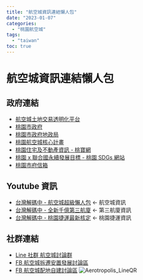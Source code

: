```yaml
---
title: "航空城資訊連結懶人包"
date: "2023-01-07"
categories:
  - "桃園航空城"
tags:
  - "taiwan"
toc: true
---
```


# 航空城資訊連結懶人包

## 政府連結

- [航空城土地交易透明化平台](https://e91plus.tycg.gov.tw/AIR/Index)
- [桃園市政府](https://www.tycg.gov.tw/ch/index.jsp?popflag=Y)
- [桃園市政府地政局](https://land.tycg.gov.tw/)
- [桃園航空城核心計畫](https://airport-city.caa.gov.tw/)
- [桃園住宅及不動產資訊 - 桃寶網](https://taobao.tycg.gov.tw/Home)
- [桃園 x 聯合國永續發展目標 - 桃園 SDGs 網站](https://sdgs.tycg.gov.tw/)
- [桃園市府信箱](https://taotalk.tycg.gov.tw/)

<!--more-->

## Youtube 資訊

- [台灣解碼中 - 航空城超級懶人包](https://www.youtube.com/watch?v=3TgcpNb2oYo) <- 航空城資訊
- [台灣解碼中 - 全新千億第三航廈](https://www.youtube.com/watch?v=y_peWFSh1Qo) <- 第三航廈資訊
- [台灣解碼中 - 桃園捷運最新核定](https://www.youtube.com/watch?v=_nxcRrOGN6Q) <- 桃園捷運資訊

## 社群連結

- [Line 社群 航空城討論群](https://line.me/ti/g2/oPkGC0VbplZbTII3F5la1gjRjzaiJdV0vnR09w?utm_source=invitation&utm_medium=link_copy&utm_campaign=default)
- [FB 航空城拆遷安置發展討論區](https://www.facebook.com/groups/209722129209052/?ref=share)
- [FB 航空城配地自建討論區](https://www.facebook.com/groups/171399491676077/?ref=share)
  ![Aerotropolis_LineQR](/imgs/2023/2023-01-07/Aerotropolis_LineQR.jpg)

